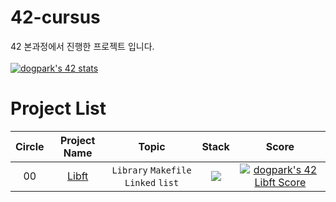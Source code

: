 # 42-cursus

42 본과정에서 진행한 프로젝트 입니다.
<br><br>
[![dogpark's 42 stats](https://badge42.vercel.app/api/v2/clam4rmh700350fjk8ctdih83/stats?cursusId=21&coalitionId=86)](https://github.com/JaeSeoKim/badge42)

# Project List

| Circle |                        Project Name                         |                Topic                 |                                            Stack                                             |                                                                      Score                                                                       |
| :----: | :---------------------------------------------------------: | :----------------------------------: | :------------------------------------------------------------------------------------------: | :----------------------------------------------------------------------------------------------------------------------------------------------: |
|   00   | [Libft](https://github.com/moeyg/42-cursus/tree/main/Libft) | `Library` `Makefile` `Linked` `list` | <img src="https://img.shields.io/badge/c-A8B9CC?style=for-the-badge&logo=c&logoColor=white"> | [![dogpark's 42 Libft Score](https://badge42.vercel.app/api/v2/clam4rmh700350fjk8ctdih83/project/2927858)](https://github.com/JaeSeoKim/badge42) |

